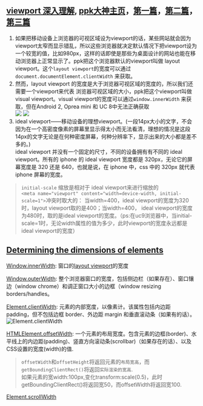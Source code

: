 ## [viewport 深入理解](https://www.cnblogs.com/2050/p/3877280.html), [ppk大神主页](http://www.quirksmode.org/)，[第一篇](http://www.quirksmode.org/mobile/viewports.html)，[第二篇](http://www.quirksmode.org/mobile/viewports2.html)，[第三篇](http://www.quirksmode.org/mobile/metaviewport/)
1. 如果把移动设备上浏览器的可视区域设为viewport的话，某些网站就会因为viewport太窄而显示错乱，所以这些浏览器就决定默认情况下把viewport设为一个较宽的值，比如980px，这样的话即使是那些为桌面设计的网站也能在移动浏览器上正常显示了。ppk把这个浏览器默认的viewport叫做 layout viewport。这个`layout viewport`的宽度可以通过 `document.documentElement.clientWidth` 来获取。
2. 然而，layout viewport 的宽度是大于浏览器可视区域的宽度的，所以我们还需要一个viewport来代表 浏览器可视区域的大小，ppk把这个viewport叫做 visual viewport。visual viewport的宽度可以通过`window.innerWidth` 来获取，但在Android 2, Oprea mini 和 UC 8中无法正确获取  
![](https://www.runoob.com/wp-content/uploads/2018/07/1532326331-2895-201407.png)
![](https://www.runoob.com/wp-content/uploads/2018/07/1532326332-9414-201407.png)
3. ideal viewport——移动设备的理想viewport。(一段14px大小的文字，不会因为在一个高密度像素的屏幕里显示得太小而无法看清，理想的情况是这段14px的文字无论是在何种密度屏幕，何种分辨率下，显示出来的大小都是差不多的。)  
ideal viewport 并没有一个固定的尺寸，不同的设备拥有有不同的 ideal viewport。所有的 iphone 的 ideal viewport 宽度都是 320px，无论它的屏幕宽度是 320 还是 640，也就是说，在 iphone 中，css 中的 320px 就代表 iphone 屏幕的宽度。
> `initial-scale` 缩放是相对于 ideal viewport来进行缩放的  
> `<meta name="viewport" content="width=device-width, initial-scale=1">`冲突时取大的： 
> 当width=400，ideal viewport的宽度为320时，layout viewport取的是400；当width=400， ideal viewport的宽度为480时，取的是ideal viewport的宽度。（ps:在uc9浏览器中，当initial-scale=1时，无论width属性的值为多少，此时viewport的宽度永远都是ideal viewport的宽度）  

## [Determining the dimensions of elements](https://developer.mozilla.org/en-US/docs/Web/API/CSS_Object_Model/Determining_the_dimensions_of_elements)

[Window.innerWidth](https://developer.mozilla.org/zh-CN/docs/Web/API/Window/innerWidth): 窗口的[layout viewport](https://developer.mozilla.org/en-US/docs/Glossary/layout_viewport)的宽度  

[Window.outerWidth](https://developer.mozilla.org/zh-CN/docs/Web/API/Window/outerWidth): 整个浏览器窗口的宽度，包括侧边栏（如果存在）、窗口镶边（window chrome）和调正窗口大小的边框（window resizing borders/handles。  

[Element.clientWidth](https://developer.mozilla.org/zh-CN/docs/Web/API/Element/clientWidth): 元素的内部宽度，以像素计。该属性包括内边距 padding，但不包括边框 border、外边距 margin 和垂直滚动条（如果有的话）。
![Element.clientWidth](https://developer.mozilla.org/@api/deki/files/185/=Dimensions-client.png)

[HTMLElement.offsetWidth](https://developer.mozilla.org/zh-CN/docs/Web/API/HTMLElement/offsetWidth): 一个元素的布局宽度。包含元素的边框(border)、水平线上的内边距(padding)、竖直方向滚动条(scrollbar)（如果存在的话）、以及CSS设置的宽度(width)的值.  
> `offsetWidth`和`offsetHeight`将返回元素的`布局宽高`，而`getBoundingClientRect()`将返回`实际渲染的宽高`.  
> 如果元素的宽width:100px,变化transform:scale(0.5)，此时getBoundingClientRect()将返回宽50，而offsetWidth将返回宽100.  

[Element.scrollWidth](https://developer.mozilla.org/zh-CN/docs/Web/API/Element/scrollWidth)
